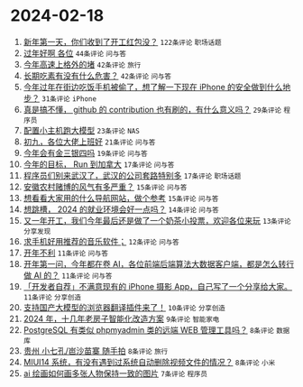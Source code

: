# 2024-02-18

1. [新年第一天，你们收到了开工红包没？](https://www.v2ex.com/t/1016095) `122条评论` `职场话题`
1. [过年好啊 各位](https://www.v2ex.com/t/1016089) `44条评论` `问与答`
1. [今年高速上格外的堵](https://www.v2ex.com/t/1016096) `42条评论` `旅行`
1. [长期吃素有没有什么危害？](https://www.v2ex.com/t/1016135) `42条评论` `问与答`
1. [今年过年在街边吃饭手机被偷了，想了解一下现在 iPhone 的安全做到什么地步？](https://www.v2ex.com/t/1016109) `31条评论` `iPhone`
1. [真是搞不懂， github 的 contribution 也有刷的，有什么意义吗？](https://www.v2ex.com/t/1016119) `29条评论` `程序员`
1. [配置小主机跑大模型](https://www.v2ex.com/t/1016094) `23条评论` `NAS`
1. [初九，各位大佬上班好](https://www.v2ex.com/t/1016093) `21条评论` `问与答`
1. [今年会有金三银四吗](https://www.v2ex.com/t/1016099) `19条评论` `问与答`
1. [今年的目标， Run 到加拿大](https://www.v2ex.com/t/1016166) `17条评论` `问与答`
1. [程序员们别来武汉了，武汉的公司套路特别多](https://www.v2ex.com/t/1016127) `17条评论` `职场话题`
1. [安徽农村赌博的风气有多严重？](https://www.v2ex.com/t/1016157) `15条评论` `问与答`
1. [想看看大家用的什么导航网站，做个参考](https://www.v2ex.com/t/1016091) `15条评论` `问与答`
1. [想跳槽， 2024 的就业环境会好一点吗？](https://www.v2ex.com/t/1016131) `14条评论` `问与答`
1. [又一年开工，我们今年最后还是做了一个奶茶小投票，欢迎各位来玩](https://www.v2ex.com/t/1016116) `13条评论` `分享发现`
1. [求手机好用推荐的音乐软件；](https://www.v2ex.com/t/1016140) `12条评论` `问与答`
1. [开年不利](https://www.v2ex.com/t/1016158) `11条评论` `问与答`
1. [开年第一问，今年都在卷 AI，各位前端后端算法大数据客户端，都是怎么转行做 AI 的？](https://www.v2ex.com/t/1016121) `11条评论` `问与答`
1. [「开发者自荐」不满意现有的 iPhone 摄影 App，自己写了一个分享给大家。](https://www.v2ex.com/t/1016100) `11条评论` `分享创造`
1. [支持国产大模型的浏览器翻译插件来了！](https://www.v2ex.com/t/1016107) `10条评论` `分享创造`
1. [2024 年，十几年老房子智能化改造方案](https://www.v2ex.com/t/1016156) `9条评论` `智能家电`
1. [PostgreSQL 有类似 phpmyadmin 类的远端 WEB 管理工具吗？](https://www.v2ex.com/t/1016129) `8条评论` `数据库`
1. [贵州 小七孔/岜沙苗寨 随手拍](https://www.v2ex.com/t/1016128) `8条评论` `旅行`
1. [MIUI14 系统，有没有遇到过系统自动删除视频文件的情况？](https://www.v2ex.com/t/1016104) `8条评论` `小米`
1. [ai 绘画如何画多张人物保持一致的图片](https://www.v2ex.com/t/1016174) `7条评论` `程序员`
